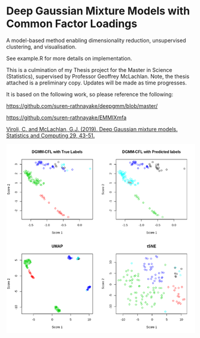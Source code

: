 # Deep Gaussian Mixture Models with Common Factor Loadings

A model-based method enabling dimensionality reduction, unsupervised clustering, and visualisation.

See example.R for more details on implementation.

This is a culmination of my Thesis project for the Master in Science (Statistics), supervised by Professor Geoffrey McLachlan.
Note, the thesis attached is a preliminary copy. Updates will be made as time progresses.

It is based on the following work, so please reference the following:

https://github.com/suren-rathnayake/deepgmm/blob/master/

https://github.com/suren-rathnayake/EMMIXmfa

[Viroli, C. and McLachlan, G.J. (2019). Deep Gaussian mixture models. Statistics and Computing 29, 43-51.](https://link.springer.com/article/10.1007/s11222-017-9793-z)

![](goolam_et_al.png)
